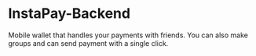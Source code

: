 # InstaPay-Backend
Mobile wallet that handles your payments with friends. You can also make groups and can send payment with a single click.
